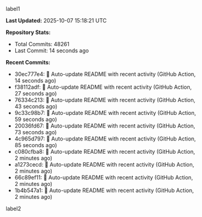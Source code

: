 
label1 
<!-- ACTIVITY_START -->
**Last Updated:** 2025-10-07 15:18:21 UTC

**Repository Stats:**
- Total Commits: 48261
- Last Commit: 14 seconds ago

**Recent Commits:**
- 30ec777e4: 🤖 Auto-update README with recent activity (GitHub Action, 14 seconds ago)
- f38112adf: 🤖 Auto-update README with recent activity (GitHub Action, 27 seconds ago)
- 76334c213: 🤖 Auto-update README with recent activity (GitHub Action, 43 seconds ago)
- 9c33c98b7: 🤖 Auto-update README with recent activity (GitHub Action, 59 seconds ago)
- 20036fd67: 🤖 Auto-update README with recent activity (GitHub Action, 73 seconds ago)
- 4c965d797: 🤖 Auto-update README with recent activity (GitHub Action, 85 seconds ago)
- c080cfba8: 🤖 Auto-update README with recent activity (GitHub Action, 2 minutes ago)
- a1273cecd: 🤖 Auto-update README with recent activity (GitHub Action, 2 minutes ago)
- 66c89ef11: 🤖 Auto-update README with recent activity (GitHub Action, 2 minutes ago)
- 1b4b547a1: 🤖 Auto-update README with recent activity (GitHub Action, 2 minutes ago)
<!-- ACTIVITY_END -->

label2

